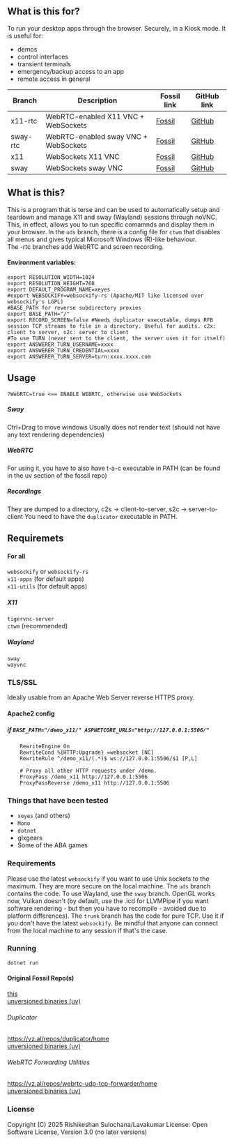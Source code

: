 ## What is this for? 
To run your desktop apps through the browser. Securely, in a Kiosk mode. It is useful for:  
 - demos  
 - control interfaces  
 - transient terminals  
 - emergency/backup access to an app  
 - remote access in general  

| Branch    | Description                          | Fossil link                          | GitHub link                  |
|-----------|--------------------------------------|--------------------------------------|------------------------------|
| x11-rtc   | WebRTC-enabled X11 VNC + WebSockets | [Fossil](?cmd=redirect&branch=x11-rtc)  | [GitHub](../tree/x11-rtc)   |
| sway-rtc  | WebRTC-enabled sway VNC + WebSockets| [Fossil](?cmd=redirect&branch=sway-rtc) | [GitHub](../tree/sway-rtc)  |
| x11       | WebSockets X11 VNC                   | [Fossil](?cmd=redirect&branch=x11)      | [GitHub](../tree/x11)       |
| sway      | WebSockets sway VNC                  | [Fossil](?cmd=redirect&branch=sway)     | [GitHub](../tree/sway)      |


## What is this?
This is a program that is terse and can be used to automatically setup and teardown and manage X11 and sway (Wayland) sessions through noVNC. This, in effect, allows you to run specific comamnds and display them in your browser. 
In the `uds` branch, there is a config file for `ctwm` that disables all menus and gives typical Microsoft Windows (R)-like behaviour.   
The -rtc branches add WebRTC and screen recording. 

#### Environment variables:   
```
export RESOLUTION_WIDTH=1024
export RESOLUTION_HEIGHT=768
export DEFAULT_PROGRAM_NAME=xeyes
#export WEBSOCKIFY=websockify-rs (Apache/MIT like licensed over websockify's LGPL)
#BASE_PATH for reverse subdirectory proxies
export BASE_PATH="/"
export RECORD_SCREEN=false #Needs duplicator executable, dumps RFB session TCP streams to file in a directory. Useful for audits. c2x: client to server, s2c: server to client 
#To use TURN (never sent to the client, the server uses it for itself) 
export ANSWERER_TURN_USERNAME=xxxx 
export ANSWERER_TURN_CREDENTIAL=xxxx 
export ANSWERER_TURN_SERVER=turn:xxxx.xxxx.com 
```

## Usage 
```
?WebRTC=true <== ENABLE WEBRTC, otherwise use WebSockets 
```
##### Sway 
Ctrl+Drag to move windows 
Usually does not render text (should not have any text rendering dependencies) 

##### WebRTC 
For using it, you have to also have t-a-c executable in PATH (can be found in the uv section of the fossil repo) 

##### Recordings 
They are dumped to a directory, c2s -> client-to-server, s2c -> server-to-client 
You need to have the `duplicator` executable in PATH. 

## Requiremets
#### For all  
`websockify` or `websockify-rs`  
`x11-apps` (for default apps)  
`x11-utils` (for default apps)  

##### X11
`tigervnc-server`  
`ctwm` (recommended)  

##### Wayland
`sway`  
`wayvnc`  

### TLS/SSL
Ideally usable from an Apache Web Server reverse HTTPS proxy.

#### Apache2 config
##### if `BASE_PATH="/demo_x11/" ASPNETCORE_URLS="http://127.0.0.1:5506/"`
```
    RewriteEngine On 
    RewriteCond %{HTTP:Upgrade} =websocket [NC] 
    RewriteRule ^/demo_x11/(.*)$ ws://127.0.0.1:5506/$1 [P,L] 

    # Proxy all other HTTP requests under /demo. 
    ProxyPass /demo_x11 http://127.0.0.1:5506 
    ProxyPassReverse /demo_x11 http://127.0.0.1:5506 

```

### Things that have been tested 
 - `xeyes` (and others)  
 - `Mono`   
 - `dotnet`  
 - glxgears  
 - Some of the ABA games   

### Requirements
Please use the latest `websockify` if you want to use Unix sockets to the maximum. They are more secure on the local machine. The `uds` branch contains the code. To use Wayland, use the `sway` branch. OpenGL works now, Vulkan doesn't (by default, use the .icd for LLVMPipe if you want software rendering - but then you have to recompile - avoided due to platform differences). 
The `trunk` branch has the code for pure TCP. Use it if you don't have the latest `websockify`. Be mindful that anyone can connect from the local machine to any session if that's the case. 

### Running
`dotnet run` 

#### Original Fossil Repo(s) 
[this](https://vz.al/repos/fw/home)   
[unversioned binaries (uv)](https://vz.al/repos/fw/uv) 

###### Duplicator 
https://vz.al/repos/duplicator/home    
[unversioned binaries (uv)](https://vz.al/repos/duplicator/uv) 

###### WebRTC Forwarding Utilities 
https://vz.al/repos/webrtc-udp-tcp-forwarder/home    
[unversioned binaries (uv)](https://vz.al/repos/webrtc-udp-tcp-forwarder/uv) 

### License
Copyright (C) 2025 Rishikeshan Sulochana/Lavakumar 
License: Open Software License, Version 3.0 (no later versions)
